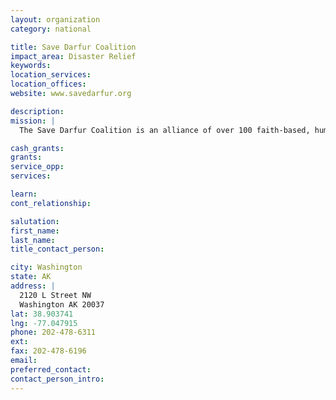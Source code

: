 ```yaml
---
layout: organization
category: national

title: Save Darfur Coalition
impact_area: Disaster Relief
keywords: 
location_services: 
location_offices: 
website: www.savedarfur.org

description: 
mission: |
  The Save Darfur Coalition is an alliance of over 100 faith-based, humanitarian and human rights organizations. Our mission is to raise public awareness and to mobilize an effective unified response to the atrocities that threaten the lives of two million people in the Darfur region.

cash_grants: 
grants: 
service_opp: 
services: 

learn: 
cont_relationship: 

salutation: 
first_name: 
last_name: 
title_contact_person: 

city: Washington
state: AK
address: |
  2120 L Street NW  
  Washington AK 20037
lat: 38.903741
lng: -77.047915
phone: 202-478-6311
ext: 
fax: 202-478-6196
email: 
preferred_contact: 
contact_person_intro: 
---
```

